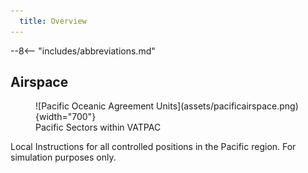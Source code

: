 ```yaml
---
  title: Overview
---
```


--8<-- "includes/abbreviations.md"

## Airspace
<figure markdown>
![Pacific Oceanic Agreement Units](assets/pacificairspace.png){width="700"}
    <figcaption>Pacific Sectors within VATPAC</figcaption>
</figure>

Local Instructions for all controlled positions in the Pacific region. For simulation purposes only.
